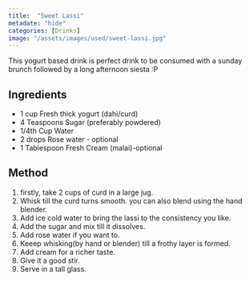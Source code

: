 ```yaml
---
title:  "Sweet Lassi"
metadate: "hide"
categories: [Drinks]
image: "/assets/images/used/sweet-lassi.jpg"
---
```


This yogurt based drink is perfect drink to be consumed with a sunday brunch followed by a long afternoon siesta :P

## Ingredients

- 1 cup Fresh thick yogurt (dahi/curd)
- 4 Teaspoons Sugar (preferably powdered)
- 1/4th Cup Water
- 2 drops Rose water - optional
- 1 Tablespoon Fresh Cream (malai)-optional

## Method

1. firstly, take 2 cups of curd in a large jug.
2. Whisk till the curd turns smooth. you can also blend using the hand blender.
3. Add ice cold water to bring the lassi to the consistency you like.
4. Add the sugar and mix till it dissolves.
5. Add rose water if you want to. 
6. Keeep whisking(by hand or blender) till a frothy layer is formed. 
7. Add cream for a richer taste. 
8. Give it a good stir.
9. Serve in a tall glass.  
